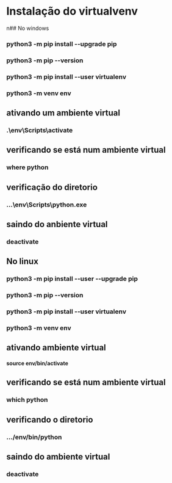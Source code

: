# Instalação do virtualvenv

n## No windows

### python3 -m pip install --upgrade pip
### python3 -m pip --version
### python3 -m pip install --user virtualenv
### python3 -m venv env

## ativando um ambiente virtual
### .\env\Scripts\activate

## verificando se está num ambiente virtual
### where python

## verificação do diretorio
### ...\env\Scripts\python.exe

## saindo do anbiente virtual
### deactivate


## No linux

### python3 -m pip install --user --upgrade pip
### python3 -m pip --version
### python3 -m pip install --user virtualenv
### python3 -m venv env

## ativando ambiente virtual
#### source env/bin/activate

## verificando se está num ambiente virtual
### which python

## verificando o diretorio
### .../env/bin/python

## saindo do ambiente virtual
### deactivate